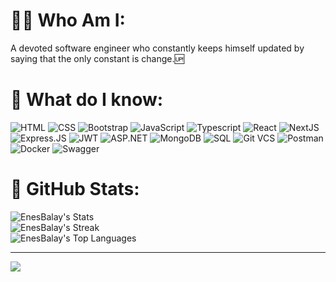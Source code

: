 # 👨‍💻 Who Am I:

A devoted software engineer who constantly keeps himself updated by saying that the only constant is change.🆙<br/>

# 🥷 What do I know:

![HTML](https://img.shields.io/badge/html-%23323330.svg?style=for-the-badge&logo=html5&color=282828)
![CSS](https://img.shields.io/badge/css-%23323330.svg?style=for-the-badge&logo=css3&logoColor=2965f1&color=282828&)
![Bootstrap](https://img.shields.io/badge/bootstrap-%23563D7C.svg?style=for-the-badge&logo=bootstrap&color=282828&)
![JavaScript](https://img.shields.io/badge/javascript-%23323330.svg?style=for-the-badge&logo=javascript&color=282828)
![Typescript](https://img.shields.io/badge/typescript-%23323330.svg?style=for-the-badge&logo=typescript&color=282828)
![React](https://img.shields.io/badge/react-%23323330.svg?style=for-the-badge&logo=react&color=282828)
![NextJS](https://img.shields.io/badge/next.js-%23323330.svg?style=for-the-badge&logo=next.js&color=282828)
![Express.JS](https://img.shields.io/badge/express.js-%23323330.svg?style=for-the-badge&logo=express&color=282828)
![JWT](https://img.shields.io/badge/JWT-black?style=for-the-badge&logo=JSON%20web%20tokens&color=282828&)
![ASP.NET](https://img.shields.io/badge/asp.net-%23323330.svg?style=for-the-badge&logo=dotnet&color=282828)
![MongoDB](https://img.shields.io/badge/mongodb-%23323330.svg?style=for-the-badge&logo=mongodb&color=282828)
![SQL](https://img.shields.io/badge/sql-%23323330.svg?style=for-the-badge&logo=mssql&color=282828)
![Git VCS](https://img.shields.io/badge/git-%23323330.svg?style=for-the-badge&logo=git&color=282828)
![Postman](https://img.shields.io/badge/Postman-FF6C37?style=for-the-badge&logo=postman&color=282828) 
![Docker](https://img.shields.io/badge/docker-%230db7ed.svg?style=for-the-badge&logo=docker&color=282828) 
![Swagger](https://img.shields.io/badge/-Swagger-%23Clojure?style=for-the-badge&logo=swagger&color=282828)

# 🐾 GitHub Stats:

![EnesBalay's Stats](https://github-readme-stats.vercel.app/api?username=EnesBalay&theme=slateorange&show_icons=true&hide_border=false&count_private=true)<br/>
![EnesBalay's Streak](https://github-readme-streak-stats.herokuapp.com/?user=EnesBalay&theme=slateorange&hide_border=false)<br/>
![EnesBalay's Top Languages](https://github-readme-stats.vercel.app/api/top-langs/?username=EnesBalay&theme=slateorange&show_icons=true&hide_border=false&layout=compact)<br/>

---

[![](https://visitcount.itsvg.in/api?id=EnesBalay&label=Profile%20Views&pretty=false)](https://visitcount.itsvg.in)

